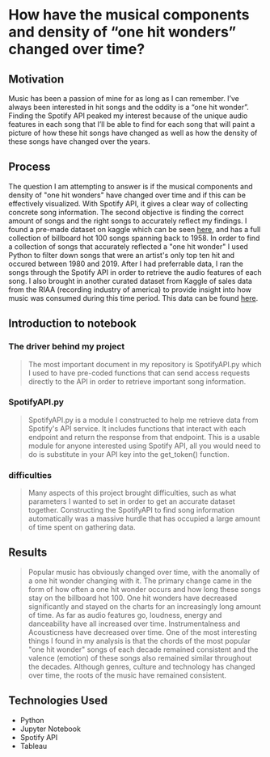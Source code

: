 # How have the musical components and density of  “one hit wonders” changed over time?

## Motivation
Music has been a passion of mine for as long as I can remember. I’ve always been interested in hit songs and the oddity is a “one hit wonder”. Finding the Spotify API peaked my interest because of the unique audio features in each song that I’ll be able to find for each song that will paint a picture of how these hit songs have changed as well as how the density of these songs have changed over the years.

## Process
The question I am attempting to answer is if the musical components and density of "one hit wonders" have changed over time and if this can be effectively visualized.  With Spotify API, it gives a clear way of collecting concrete song information. The second objective is finding the correct amount of songs and the right songs to accurately reflect my findings. I found a pre-made dataset on kaggle which can be seen [here](https://www.kaggle.com/datasets/dhruvildave/billboard-the-hot-100-songs), and has a full collection of billboard hot 100 songs spanning back to 1958. In order to find a collection of songs that accurately reflected a "one hit wonder" I used Python to filter down songs that were an artist's only top ten hit and occured between 1980 and 2019. After I had preferrable data, I ran the songs through the Spotify API in order to retrieve the audio features of each song. I also brought in another curated dataset from Kaggle of sales data from the RIAA (recording industry of america) to provide insight into how music was consumed during this time period. This data can be found [here](https://www.kaggle.com/datasets/andrewmvd/music-sales).

## Introduction to notebook 
### The driver behind my project
> The most important document in my repository is SpotifyAPI.py which I used to have pre-coded functions that can send access requests directly to the API in order to retrieve important song information.

### SpotifyAPI.py
> SpotifyAPI.py is a module I constructed to help me retrieve data from Spotify's API service. It includes functions that interact with each endpoint and return the response from that endpoint. This is a usable module for anyone interested using Spotify API, all you would need to do is substitute in your API key into the get_token() function. 

### difficulties
> Many aspects of this project brought difficulties, such as what parameters I wanted to set in order to get an accurate dataset together. Constructing the SpotifyAPI to find song information automatically was a massive hurdle that has occupied a large amount of time spent on gathering data.

## Results
> Popular music has obviously changed over time, with the anomally of a one hit wonder changing with it. The primary change came in the form of how often a one hit wonder occurs and how long these songs stay on the billboard hot 100. One hit wonders have decreased significantly and stayed on the charts for an increasingly long amount of time. As far as audio features go, loudness, energy and danceability have all increased over time. Instrumentalness and Acousticness have decreased over time. One of the most interesting things I found in my analysis is that the chords of the most popular "one hit wonder" songs of each decade remained consistent and the valence (emotion) of these songs also remained similar throughout the decades. Although genres, culture and technology has changed over time, the roots of the music have remained consistent.

## Technologies Used
* Python
* Jupyter Notebook
* Spotify API
* Tableau